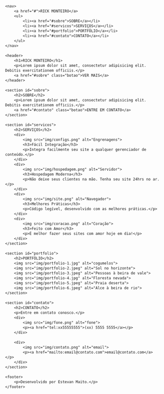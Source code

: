 <!DOCTYPE html>
<html>
<head>
    <!-- essa linha do charset não tava no vídeo! -->
    <meta charset="utf-8">
    <title>Curso de HTML5 e CSS</title>
    <link href='https://fonts.googleapis.com/css?family=Open+Sans:400,700|Roboto+Slab:400,700|Pacifico' rel='stylesheet' type='text/css'>
    <link rel="stylesheet" href="css/normalize.css">
    <link rel="stylesheet" href="css/estilos.css">
</head>
  
<body>
    
    <nav>
        <a href="#">RICK MONTEIRO</a>
        <ul>
            <li><a href="#sobre">SOBRE</a></li>
            <li><a href="#servicos">SERVIÇOS</a></li>
            <li><a href="#portfolio">PORTFÓLIO</a></li>
            <li><a href="#contato">CONTATO</a></li>
        </ul>
    </nav>

    <header>
        <h1>RICK MONTEIRO</h1>
        <p>Lorem ipsum dolor sit amet, consectetur adipisicing elit. Debitis exercitationem officiis.</p>
        <a href="#sobre" class="botao">VER MAIS</a>
    </header>

    <section id="sobre">
        <h2>SOBRE</h2>
        <p>Lorem ipsum dolor sit amet, consectetur adipisicing elit. Debitis exercitationem officiis.</p>
        <a href="#contato" class="botao">ENTRE EM CONTATO</a>
    </section>

    <section id="servicos">
        <h2>SERVIÇOS</h2>
        <div>
            <img src="img/configs.png" alt="Engrenagens">
            <h3>Fácil Integração</h3>
            <p>Integra facilmente seu site a qualquer gerenciador de conteúdo.</p>
        </div>
        <div>
            <img src="img/hospedagem.png" alt="Servidor">
            <h3>Hospedagem Moderna</h3>
            <p>Não deixe seus clientes na mão. Tenha seu site 24hrs no ar.</p>
        </div>
        <div>
            <img src="img/site.png" alt="Navegador">
            <h3>Melhores Práticas</h3>
            <p>Código legível, desenvolvido com as melhores práticas.</p>
        </div>
        <div>
            <img src="img/coracao.png" alt="Coração">
            <h3>Feito com Amor</h3>
            <p>É melhor fazer seus sites com amor hoje em dia!</p>
        </div>
    </section>

    <section id="portfolio">
        <h2>PORTFÓLIO</h2>
        <img src="img/portfolio-1.jpg" alt="cogumelos">
        <img src="img/portfolio-2.jpeg" alt="Sol no horizonte">
        <img src="img/portfolio-3.jpeg" alt="Pessoas à beira de vale">
        <img src="img/portfolio-4.jpg" alt="Floresta nevada">
        <img src="img/portfolio-5.jpeg" alt="Praia deserta">
        <img src="img/portfolio-6.jpeg" alt="Alce à beira de rio">
    </section>

    <section id="contato">
        <h2>CONTATO</h2>
        <p>Entre em contato conosco.</p>
        <div>
            <img src="img/fone.png" alt="fone">
            <p><a href="tel:xx55555555">(xx) 5555 5555</a></p>
        </div>

        <div>
            <img src="img/contato.png" alt="email">
            <p><a href="mailto:email@contato.com">email@contato.com</a></p>
        </div>
    </section>

    <footer>
        <p>Desenvolvido por Estevan Maito.</p>
    </footer>
    
</body>
</html>
